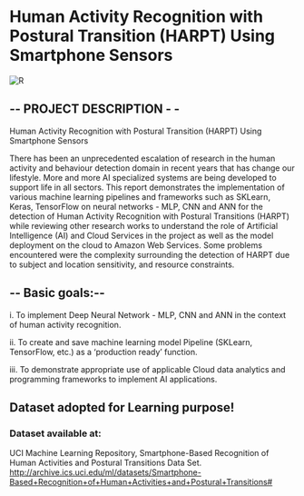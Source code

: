 # Human Activity Recognition with Postural Transition (HARPT) Using Smartphone Sensors

![R](https://user-images.githubusercontent.com/116933114/230592692-a7a33fd2-a5fc-4893-9a2e-93bf3fd18ac7.jpg)


## -- PROJECT DESCRIPTION - -

Human Activity Recognition with Postural Transition (HARPT) Using Smartphone Sensors

There has been an unprecedented escalation of research in the human activity and behaviour detection domain in recent years that has change our lifestyle. More and more AI specialized systems are being developed to support life in all sectors. This report demonstrates the implementation of various machine learning pipelines and frameworks such as SKLearn, Keras, TensorFlow on neural networks - MLP, CNN and ANN for the detection of Human Activity Recognition with Postural Transitions (HARPT) while reviewing other research works to understand the role of Artificial Intelligence (AI) and Cloud Services in the project as well as the model deployment on the cloud to Amazon Web Services. Some problems encountered were the complexity surrounding the detection of HARPT due to subject and location sensitivity, and resource constraints.




## -- Basic goals:--

i.	To implement Deep Neural Network - MLP, CNN and ANN in the context of human activity recognition. 

ii.	To create and save machine learning model Pipeline (SKLearn, TensorFlow, etc.) as a ‘production ready’ function. 

iii.	To demonstrate appropriate use of applicable Cloud data analytics and programming frameworks to implement AI applications. 


## Dataset adopted for Learning purpose!


### Dataset available at: 

UCI Machine Learning Repository, 
Smartphone-Based Recognition of Human Activities and Postural Transitions Data Set. 
http://archive.ics.uci.edu/ml/datasets/Smartphone-Based+Recognition+of+Human+Activities+and+Postural+Transitions#
